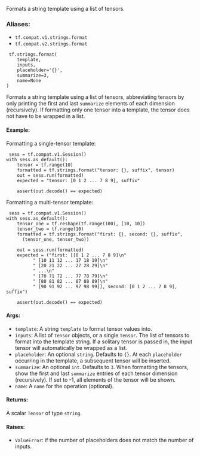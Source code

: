 Formats a string template using a list of tensors.
### Aliases:
- `tf.compat.v1.strings.format`
- `tf.compat.v2.strings.format`

```
 tf.strings.format(
    template,
    inputs,
    placeholder='{}',
    summarize=3,
    name=None
)
```
Formats a string template using a list of tensors, abbreviating tensors by only printing the first and last `summarize` elements of each dimension (recursively). If formatting only one tensor into a template, the tensor does not have to be wrapped in a list.
#### Example:
Formatting a single-tensor template:

```
 sess = tf.compat.v1.Session()
with sess.as_default():
    tensor = tf.range(10)
    formatted = tf.strings.format("tensor: {}, suffix", tensor)
    out = sess.run(formatted)
    expected = "tensor: [0 1 2 ... 7 8 9], suffix"

    assert(out.decode() == expected)
```
Formatting a multi-tensor template:

```
 sess = tf.compat.v1.Session()
with sess.as_default():
    tensor_one = tf.reshape(tf.range(100), [10, 10])
    tensor_two = tf.range(10)
    formatted = tf.strings.format("first: {}, second: {}, suffix",
      (tensor_one, tensor_two))

    out = sess.run(formatted)
    expected = ("first: [[0 1 2 ... 7 8 9]\n"
          " [10 11 12 ... 17 18 19]\n"
          " [20 21 22 ... 27 28 29]\n"
          " ...\n"
          " [70 71 72 ... 77 78 79]\n"
          " [80 81 82 ... 87 88 89]\n"
          " [90 91 92 ... 97 98 99]], second: [0 1 2 ... 7 8 9], suffix")

    assert(out.decode() == expected)
```
#### Args:
- `template`: A string `template` to format tensor values into.
- `inputs`: A list of `Tensor` objects, or a single `Tensor`. The list of tensors to format into the template string. If a solitary tensor is passed in, the input tensor will automatically be wrapped as a list.
- `placeholder`: An optional `string`. Defaults to `{}`. At each `placeholder` occurring in the template, a subsequent tensor will be inserted.
- `summarize`: An optional `int`. Defaults to `3`. When formatting the tensors, show the first and last `summarize` entries of each tensor dimension (recursively). If set to -1, all elements of the tensor will be shown.
- `name`: A `name` for the operation (optional).
#### Returns:
A scalar `Tensor` of type `string`.
#### Raises:
- `ValueError`: if the number of placeholders does not match the number of inputs.

